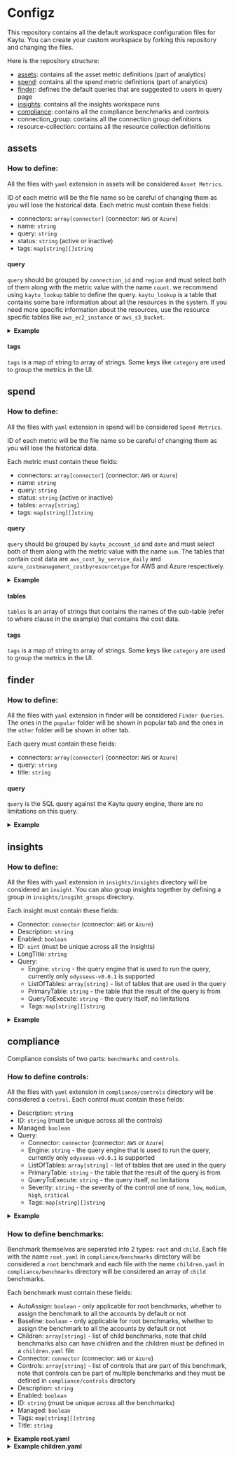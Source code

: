 # Configz
This repository contains all the default workspace configuration files for Kaytu.
You can create your custom workspace by forking this repository and changing the files.

Here is the repository structure:


* [assets](#assets): contains all the asset metric definitions (part of analytics)
* [spend](#spend): contains all the spend metric definitions (part of analytics)
* [finder](#finder): defines the default queries that are suggested to users in query page
* [insights](#insights): contains all the insights workspace runs
* [compliance](#compliance): contains all the compliance benchmarks and controls
* connection_group: contains all the connection group definitions
* resource-collection: contains all the resource collection definitions

## assets
### How to define:
All the files with `yaml` extension in assets will be considered `Asset Metrics`.

ID of each metric will be the file name so be careful of changing them as you will lose the historical data.
Each metric must contain these fields:
- connectors: `array[connector]` (connector: `AWS` or `Azure`)
- name: `string`
- query: `string`
- status: `string` (active or inactive)
- tags: `map[string][]string`
#### query
`query` should be grouped by `connection_id` and `region` and must select both of them along with the metric value with the name `count`.
we recommend using `kaytu_lookup` table to define the query. `kaytu_lookup` is a table that contains some bare information about all the resources in the system.
If you need more specific information about the resources, use the resource specific tables like `aws_ec2_instance` or `aws_s3_bucket`.

<details>
<summary><b>Example</b></summary>

```yaml
connectors:
- AWS
name: ACM Public Certificate (SSL/TLS)
query: select connection_id, region, count(*) from kaytu_lookup where resource_type = 'aws::certificatemanager::certificate' group by 1,2;
status: inactive
tags:
  category:
  - Security
```
</details>

#### tags
`tags` is a map of string to array of strings. Some keys like `category` are used to group the metrics in the UI.

## spend
### How to define:
All the files with `yaml` extension in spend will be considered `Spend Metrics`.

ID of each metric will be the file name so be careful of changing them as you will lose the historical data.

Each metric must contain these fields:
- connectors: `array[connector]` (connector: `AWS` or `Azure`)
- name: `string`
- query: `string`
- status: `string` (active or inactive)
- tables: `array[string]`
- tags: `map[string][]string`

#### query
`query` should be grouped by `kaytu_account_id` and `date` and must select both of them along with the metric value with the name `sum`.
The tables that contain cost data are `aws_cost_by_service_daily` and `azure_costmanagement_costbyresourcetype` for AWS and Azure respectively.

<details>
<summary><b>Example</b></summary>

```yaml
connectors:
- AWS
name: Amazon Elastic Compute Cloud - Compute
query: SELECT kaytu_account_id, period_start::date::text as date, sum(amortized_cost_amount) FROM aws_cost_by_service_daily WHERE service = 'Amazon Elastic Compute Cloud - Compute' group by 1,2;
status: active
tables:
- Amazon Elastic Compute Cloud - Compute
tags:
  category:
  - Compute
```
</details>

#### tables
`tables` is an array of strings that contains the names of the sub-table 
(refer to where clause in the example) that contains the cost data.
#### tags
`tags` is a map of string to array of strings. 
Some keys like `category` are used to group the metrics in the UI.

## finder
### How to define:
All the files with `yaml` extension in finder will be considered `Finder Queries`.
The ones in the `popular` folder will be shown in popular tab and the ones 
in the `other` folder will be shown in other tab.

Each query must contain these fields:
- connectors: `array[connector]` (connector: `AWS` or `Azure`)
- query: `string`
- title: `string`

#### query
`query` is the SQL query against the Kaytu query engine, there are no limitations on this query.

<details>
<summary><b>Example</b></summary>

```yaml
connectors:
- AWS
- Azure
query: |-
  select 
    case
      when resource_type like 'aws::%' then 'AWS'
      else 'Azure'
    end as provider, 
    c.name as cloud_account_name, 
    c.id as _discovered_provider_id,
    r.name as name, 
    r.region as location, 
    r.connection_id as _kaytu_connection_id,
    r.resource_id as _resource_id,
    r.resource_type as _resource_type,
    r.created_at as _last_discovered
  from 
    kaytu_resources r inner join kaytu_connections c on r.connection_id = c.kaytu_id
  where 
    resource_type IN ('aws::ec2::vpc', 'microsoft.network/virtualnetworks')
title: Cloud Networks
```
</details>

## insights
### How to define:
All the files with `yaml` extension in `insights/insights` directory
will be considered an `insight`. You can also group insights 
together by defining a group in `insights/insgiht_groups` directory.

Each insight must contain these fields:
- Connector: `connector` (connector: `AWS` or `Azure`)
- Description: `string`
- Enabled: `boolean`
- ID: `uint` (must be unique across all the insights)
- LongTitle: `string`
- Query: 
  - Engine: `string` - the query engine that is used to run the query, currently only `odysseus-v0.0.1` is supported
  - ListOfTables: `array[string]` - list of tables that are used in the query
  - PrimaryTable: `string` - the table that the result of the query is from
  - QueryToExecute: `string` - the query itself, no limitations
  - Tags: `map[string][]string`

<details>
<summary><b>Example</b></summary>

```yaml
Connector: AWS
Description: List users that have inline policies
Enabled: true
ID: 9
LongTitle: List users that have inline policies
Query:
  Engine: odysseus-v0.0.1
  ListOfTables:
  - aws_iam_user
  PrimaryTable: aws_iam_user
  QueryToExecute: |-
    select
      name as user_name,
      inline_policies, account_id, kaytu_account_id, kaytu_resource_id
    from
      aws_iam_user
    where
      inline_policies is not null;
ShortTitle: Users with Inline Policies
Tags:
  category:
  - Security
  - Technical Debt
```
</details>

## compliance
Compliance consists of two parts: `benchmarks` and `controls`.
### How to define controls:
All the files with `yaml` extension in `compliance/controls` directory will be considered a `control`.
Each control must contain these fields:
- Description: `string`
- ID: `string` (must be unique across all the controls)
- Managed: `boolean`
- Query:
  - Connector: `connector` (connector: `AWS` or `Azure`)
  - Engine: `string` - the query engine that is used to run the query, currently only `odysseus-v0.0.1` is supported
  - ListOfTables: `array[string]` - list of tables that are used in the query
  - PrimaryTable: `string` - the table that the result of the query is from
  - QueryToExecute: `string` - the query itself, no limitations
  - Severity: `string` - the severity of the control one of `none`, `low`, `medium`, `high`, `critical`
  - Tags: `map[string][]string`

<details>
<summary><b>Example</b></summary>

```yaml
Description: Ensure if an Amazon API Gateway API stage is using a WAF Web ACL. This rule is non compliant if an AWS WAF Web ACL is not used.
ID: aws_apigateway_stage_use_waf_web_acl
Managed: true
Query:
  Connector: AWS
  Engine: odysseus-v0.0.1
  ListOfTables:
  - aws_api_gateway_stage
  PrimaryTable: aws_api_gateway_stage
  QueryToExecute: |
    select
      arn as resource,
      kaytu_account_id as kaytu_account_id,
      kaytu_resource_id as kaytu_resource_id,
      case
        when web_acl_arn is not null then 'ok'
        else 'alarm'
      end as status,
      case
        when web_acl_arn is not null then title || ' associated with WAF web ACL.'
        else title || ' not associated with WAF web ACL.'
      end as reason
      
      , region, account_id
    from
      aws_api_gateway_stage;
Severity: ""
Tags:
  category:
  - Compliance
  cis_controls_v8_ig1:
  - "true"
  cisa_cyber_essentials:
  - "true"
  fedramp_low_rev_4:
  - "true"
  fedramp_moderate_rev_4:
  - "true"
  ffiec:
  - "true"
  nist_800_171_rev_2:
  - "true"
  nist_800_53_rev_5:
  - "true"
  nist_csf:
  - "true"
  pci_dss_v321:
  - "true"
  plugin:
  - aws
  rbi_cyber_security:
  - "true"
  service:
  - AWS/APIGateway
Title: API Gateway stage should be associated with waf
```
</details>

### How to define benchmarks:
Benchmark themselves are seperated into 2 types: `root` and `child`.
Each file with the name `root.yaml` in `compliance/benchmarks` directory will be considered a `root` benchmark and
each file with the name `children.yaml` in `compliance/benchmarks` directory will be considered an array of `child` benchmarks.

Each benchmark must contain these fields:
- AutoAssign: `boolean` - only applicable for root benchmarks, whether to assign the benchmark to all the accounts by default or not
- Baseline: `boolean` - only applicable for root benchmarks, whether to assign the benchmark to all the accounts by default or not
- Children: `array[string]` - list of child benchmarks, note that child benchmarks also can have children and the children must be defined in a `children.yaml` file
- Connector: `connector` (connector: `AWS` or `Azure`)
- Controls: `array[string]` - list of controls that are part of this benchmark, note that controls can be part of multiple benchmarks and they must be defined in `compliance/controls` directory
- Description: `string`
- Enabled: `boolean`
- ID: `string` (must be unique across all the benchmarks)
- Managed: `boolean`
- Tags: `map[string][]string`
- Title: `string`

<details>
<summary><b>Example root.yaml</b></summary>

```yaml
AutoAssign: false
Baseline: true
Children:
- aws_cis_v200_1
- aws_cis_v200_2
- aws_cis_v200_3
- aws_cis_v200_4
- aws_cis_v200_5
Connector: AWS
Controls: null
Description: The CIS Amazon Web Services Foundations Benchmark provides prescriptive guidance for configuring security options for a subset of Amazon Web Services with an emphasis on foundational, testable, and architecture agnostic settings.
Enabled: true
ID: aws_cis_v200
Managed: true
Tags:
  category:
  - Compliance
  cis:
  - "true"
  cis_version:
  - v2.0.0
  kaytu_benchmark_type:
  - compliance
  kaytu_category:
  - Best Practices
  plugin:
  - aws
  service:
  - AWS
  source_git:
  - https://github.com/turbot/steampipe-mod-aws-compliance.git
  type:
  - Benchmark
Title: CIS v2.0.0 for AWS
```
</details>

<details>
<summary><b>Example children.yaml</b></summary>

```yaml
- AutoAssign: false
  Baseline: true
  Children: null
  Connector: AWS
  Controls:
  - aws_vpc_network_acl_remote_administration
  - aws_vpc_security_group_remote_administration_ipv4
  - aws_vpc_security_group_remote_administration_ipv6
  - aws_vpc_default_security_group_restricts_all_traffic
  - aws_ec2_instance_uses_imdsv2
  Description: ""
  Enabled: true
  ID: aws_cis_v200_5
  Managed: true
  Tags:
    category:
    - Compliance
    cis:
    - "true"
    cis_section_id:
    - "5"
    cis_version:
    - v2.0.0
    plugin:
    - aws
    service:
    - AWS/VPC
    source_git:
    - https://github.com/turbot/steampipe-mod-aws-compliance.git
    type:
    - Benchmark
  Title: 5 Networking
- AutoAssign: false
  Baseline: true
  Children: null
  Connector: AWS
  Controls:
  - aws_efs_file_system_encrypt_data_at_rest
  Description: ""
  Enabled: true
  ID: aws_cis_v200_2_4
  Managed: true
  Tags:
    category:
    - Compliance
    cis:
    - "true"
    cis_section_id:
    - "2.4"
    cis_version:
    - v2.0.0
    plugin:
    - aws
    service:
    - AWS/EFS
    source_git:
    - https://github.com/turbot/steampipe-mod-aws-compliance.git
    type:
    - Benchmark
  Title: 2.4 Elastic File System (EFS)
- AutoAssign: false
  Baseline: true
  Children: null
  Connector: AWS
  Controls:
  - aws_log_metric_filter_unauthorized_api
  - aws_log_metric_filter_console_login_mfa
  - aws_log_metric_filter_root_login
  - aws_log_metric_filter_iam_policy
  - aws_log_metric_filter_cloudtrail_configuration
  - aws_log_metric_filter_console_authentication_failure
  - aws_log_metric_filter_disable_or_delete_cmk
  - aws_log_metric_filter_bucket_policy
  - aws_log_metric_filter_config_configuration
  - aws_log_metric_filter_security_group
  - aws_log_metric_filter_network_acl
  - aws_log_metric_filter_network_gateway
  - aws_log_metric_filter_route_table
  - aws_log_metric_filter_vpc
  - aws_log_metric_filter_organization
  - aws_securityhub_enabled
  Description: ""
  Enabled: true
  ID: aws_cis_v200_4
  Managed: true
  Tags:
    category:
    - Compliance
    cis:
    - "true"
    cis_section_id:
    - "4"
    cis_version:
    - v2.0.0
    plugin:
    - aws
    service:
    - AWS/CloudWatch
    source_git:
    - https://github.com/turbot/steampipe-mod-aws-compliance.git
    type:
    - Benchmark
  Title: 4 Monitoring
- AutoAssign: false
  Baseline: true
  Children: null
  Connector: AWS
  Controls:
  - aws_ebs_volume_encryption_at_rest_enabled
  Description: ""
  Enabled: true
  ID: aws_cis_v200_2_2
  Managed: true
  Tags:
    category:
    - Compliance
    cis:
    - "true"
    cis_section_id:
    - "2.2"
    cis_version:
    - v2.0.0
    plugin:
    - aws
    service:
    - AWS/EBS
    source_git:
    - https://github.com/turbot/steampipe-mod-aws-compliance.git
    type:
    - Benchmark
  Title: 2.2 Elastic Compute Cloud (EC2)
- AutoAssign: false
  Baseline: true
  Children:
  - aws_cis_v200_2_1
  - aws_cis_v200_2_2
  - aws_cis_v200_2_3
  - aws_cis_v200_2_4
  Connector: AWS
  Controls: null
  Description: ""
  Enabled: true
  ID: aws_cis_v200_2
  Managed: true
  Tags:
    category:
    - Compliance
    cis:
    - "true"
    cis_section_id:
    - "2"
    cis_version:
    - v2.0.0
    plugin:
    - aws
    service:
    - AWS
    source_git:
    - https://github.com/turbot/steampipe-mod-aws-compliance.git
    type:
    - Benchmark
  Title: 2 Storage
- AutoAssign: false
  Baseline: true
  Children: null
  Connector: AWS
  Controls:
  - aws_cloudtrail_multi_region_read_write_enabled
  - aws_cloudtrail_trail_validation_enabled
  - aws_cloudtrail_bucket_not_public
  - aws_cloudtrail_trail_integrated_with_logs
  - aws_config_enabled_all_regions
  - aws_cloudtrail_s3_logging_enabled
  - aws_cloudtrail_trail_logs_encrypted_with_kms_cmk
  - aws_kms_cmk_rotation_enabled
  - aws_vpc_flow_logs_enabled
  - aws_cloudtrail_s3_object_write_events_audit_enabled
  - aws_cloudtrail_s3_object_read_events_audit_enabled
  Description: ""
  Enabled: true
  ID: aws_cis_v200_3
  Managed: true
  Tags:
    category:
    - Compliance
    cis:
    - "true"
    cis_section_id:
    - "3"
    cis_version:
    - v2.0.0
    plugin:
    - aws
    service:
    - AWS
    source_git:
    - https://github.com/turbot/steampipe-mod-aws-compliance.git
    type:
    - Benchmark
  Title: 3 Logging
- AutoAssign: false
  Baseline: true
  Children: null
  Connector: AWS
  Controls:
  - aws_account_alternate_contact_security_registered
  - aws_iam_root_user_no_access_keys
  - aws_iam_root_user_mfa_enabled
  - aws_iam_root_user_hardware_mfa_enabled
  - aws_iam_root_last_used
  - aws_iam_account_password_policy_min_length_14
  - aws_iam_account_password_policy_reuse_24
  - aws_iam_user_console_access_mfa_enabled
  - aws_iam_user_access_keys_and_password_at_setup
  - aws_iam_user_unused_credentials_45
  - aws_iam_user_one_active_key
  - aws_iam_user_access_key_age_90
  - aws_iam_user_no_inline_attached_policies
  - aws_iam_policy_all_attached_no_star_star
  - aws_iam_support_role
  - aws_iam_server_certificate_not_expired
  - aws_iam_access_analyzer_enabled
  - aws_aws_iam_user_group_role_cloudshell_fullaccess_restricted
  Description: ""
  Enabled: true
  ID: aws_cis_v200_1
  Managed: true
  Tags:
    category:
    - Compliance
    cis:
    - "true"
    cis_section_id:
    - "1"
    cis_version:
    - v2.0.0
    plugin:
    - aws
    service:
    - AWS
    source_git:
    - https://github.com/turbot/steampipe-mod-aws-compliance.git
    type:
    - Benchmark
  Title: 1 Identity and Access Management
- AutoAssign: false
  Baseline: true
  Children: null
  Connector: AWS
  Controls:
  - aws_s3_bucket_enforces_ssl
  - aws_s3_bucket_mfa_delete_enabled
  - aws_s3_bucket_protected_by_macie
  - aws_s3_public_access_block_bucket_account
  Description: ""
  Enabled: true
  ID: aws_cis_v200_2_1
  Managed: true
  Tags:
    category:
    - Compliance
    cis:
    - "true"
    cis_section_id:
    - "2.1"
    cis_version:
    - v2.0.0
    plugin:
    - aws
    service:
    - AWS/S3
    source_git:
    - https://github.com/turbot/steampipe-mod-aws-compliance.git
    type:
    - Benchmark
  Title: 2.1 Simple Storage Service (S3)
- AutoAssign: false
  Baseline: true
  Children: null
  Connector: AWS
  Controls:
  - aws_rds_db_instance_encryption_at_rest_enabled
  - aws_rds_db_instance_automatic_minor_version_upgrade_enabled
  - aws_rds_db_instance_prohibit_public_access
  Description: ""
  Enabled: true
  ID: aws_cis_v200_2_3
  Managed: true
  Tags:
    category:
    - Compliance
    cis:
    - "true"
    cis_section_id:
    - "2.3"
    cis_version:
    - v2.0.0
    plugin:
    - aws
    service:
    - AWS/RDS
    source_git:
    - https://github.com/turbot/steampipe-mod-aws-compliance.git
    type:
    - Benchmark
  Title: 2.3 Relational Database Service (RDS)
```
</details>